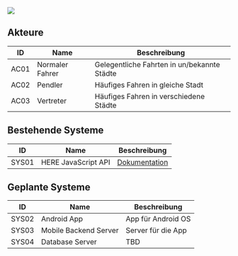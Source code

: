 ![](https://github.com/isd-nunkesser/sd-2019-froyo/blob/master/CommunicationDiagram.jpg)

## Akteure 

| ID  |  Name        | Beschreibung |
|-----|--------------|--------------|
|AC01 | Normaler Fahrer| Gelegentliche Fahrten in un/bekannte Städte          |
|AC02 | Pendler| Häufiges Fahren in gleiche Stadt|
|AC03 | Vertreter | Häufiges Fahren in verschiedene Städte          |


## Bestehende Systeme

| ID  |  Name          | Beschreibung |
|-----|----------------|--------------|
|SYS01| HERE JavaScript API | [Dokumentation](https://developer.here.com/develop/javascript-api)|



## Geplante Systeme

| ID  |  Name        | Beschreibung |
|-----|--------------|--------------|
|SYS02| Android App  | App für Android OS|
|SYS03| Mobile Backend Server | Server für die App |
|SYS04| Database Server | TBD |
